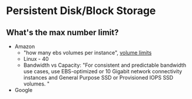 # Persistent Disk/Block Storage

## What's the max number limit? 
* Amazon
  * "how many ebs volumes per instance", [volume limits](http://docs.aws.amazon.com/AWSEC2/latest/UserGuide/volume_limits.html)
  * Linux - 40
  * Bandwidth vs Capacity: "For consistent and predictable bandwidth use cases, use EBS-optimized or 10 Gigabit network connectivity instances and General Purpose SSD or Provisioned IOPS SSD volumes. "
* Google

